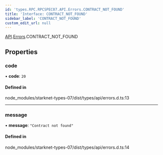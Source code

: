 ```yaml
---
id: 'types.RPC.RPCSPEC07.API.Errors.CONTRACT_NOT_FOUND'
title: 'Interface: CONTRACT_NOT_FOUND'
sidebar_label: 'CONTRACT_NOT_FOUND'
custom_edit_url: null
---
```


[API](../namespaces/types.RPC.RPCSPEC07.API.md).[Errors](../namespaces/types.RPC.RPCSPEC07.API.Errors.md).CONTRACT_NOT_FOUND

## Properties

### code

• **code**: `20`

#### Defined in

node_modules/starknet-types-07/dist/types/api/errors.d.ts:13

---

### message

• **message**: `"Contract not found"`

#### Defined in

node_modules/starknet-types-07/dist/types/api/errors.d.ts:14

